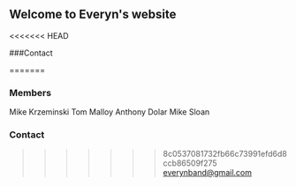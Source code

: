 ## Welcome to Everyn's website

<<<<<<< HEAD


###Contact

=======
### Members
Mike Krzeminski
Tom Malloy
Anthony Dolar
Mike Sloan

### Contact

>>>>>>> 8c0537081732fb66c73991efd6d8ccb86509f275
everynband@gmail.com
